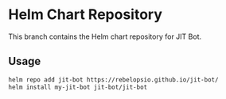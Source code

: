 # Helm Chart Repository

This branch contains the Helm chart repository for JIT Bot.

## Usage

```bash
helm repo add jit-bot https://rebelopsio.github.io/jit-bot/
helm install my-jit-bot jit-bot/jit-bot
```
